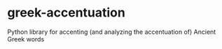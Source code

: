 greek-accentuation
==================

Python library for accenting (and analyzing the accentuation of) Ancient Greek words
